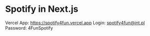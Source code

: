 # Spotify in Next.js

Vercel App: https://spotify4fun.vercel.app
Login: spotify4fun@int.pl
Password: 4FunSpotify
